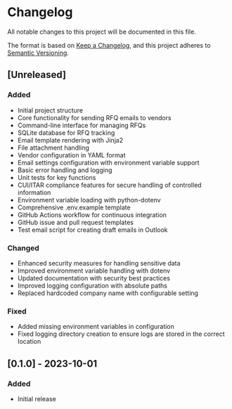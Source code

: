 # Changelog

All notable changes to this project will be documented in this file.

The format is based on [Keep a Changelog](https://keepachangelog.com/en/1.0.0/),
and this project adheres to [Semantic Versioning](https://semver.org/spec/v2.0.0.html).

## [Unreleased]

### Added
- Initial project structure
- Core functionality for sending RFQ emails to vendors
- Command-line interface for managing RFQs
- SQLite database for RFQ tracking
- Email template rendering with Jinja2
- File attachment handling
- Vendor configuration in YAML format
- Email settings configuration with environment variable support
- Basic error handling and logging
- Unit tests for key functions
- CUI/ITAR compliance features for secure handling of controlled information
- Environment variable loading with python-dotenv
- Comprehensive .env.example template
- GitHub Actions workflow for continuous integration
- GitHub issue and pull request templates
- Test email script for creating draft emails in Outlook

### Changed
- Enhanced security measures for handling sensitive data
- Improved environment variable handling with dotenv
- Updated documentation with security best practices
- Improved logging configuration with absolute paths
- Replaced hardcoded company name with configurable setting

### Fixed
- Added missing environment variables in configuration
- Fixed logging directory creation to ensure logs are stored in the correct location

## [0.1.0] - 2023-10-01

### Added
- Initial release
